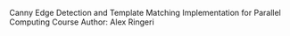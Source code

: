 Canny Edge Detection and Template Matching Implementation for Parallel Computing Course
  Author: Alex Ringeri
